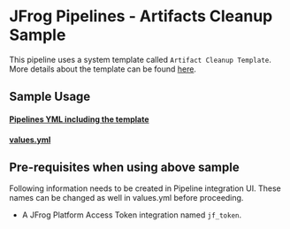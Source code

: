 # JFrog Pipelines - Artifacts Cleanup Sample

This pipeline uses a system template called `Artifact Cleanup Template`. More details about the template can be found [here](../../templates/artifactory/cleanup/artifact-cleanup/README.md).

## Sample Usage
#### [Pipelines YML including the template](pipelines.yml)
#### [values.yml](values.yml)

## Pre-requisites when using above sample
Following information needs to be created in Pipeline integration UI. These names can be changed as well in values.yml before proceeding.
- A JFrog Platform Access Token integration named `jf_token`.


